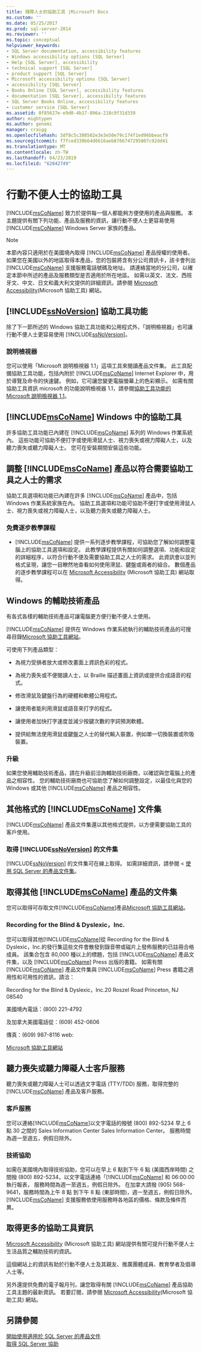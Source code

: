 ```yaml
---
title: 殘障人士的協助工具 |Microsoft Docs
ms.custom: ''
ms.date: 05/25/2017
ms.prod: sql-server-2014
ms.reviewer: ''
ms.topic: conceptual
helpviewer_keywords:
- SQL Server documentation, accessibility features
- Windows accessibility options [SQL Server]
- Help [SQL Server], accessibility
- technical support [SQL Server]
- product support [SQL Server]
- Microsoft accessibility options [SQL Server]
- accessibility [SQL Server]
- Books Online [SQL Server], accessibility features
- documentation [SQL Server], accessibility features
- SQL Server Books Online, accessibility features
- customer service [SQL Server]
ms.assetid: 0f85627e-e9d0-4b17-896a-218c9f31d339
author: mightypen
ms.author: genemi
manager: craigg
ms.openlocfilehash: 3df8c5c308502e3e3e50e79c174f1ed96bbeacf9
ms.sourcegitcommit: f7fced330b64d6616aeb8766747295807c92dd41
ms.translationtype: MT
ms.contentlocale: zh-TW
ms.lasthandoff: 04/23/2019
ms.locfileid: "62842749"
---
```

# <a name="accessibility-for-people-with-disabilities"></a>行動不便人士的協助工具
  [!INCLUDE[msCoName](../includes/msconame-md.md)] 致力於提供每一個人都能夠方便使用的產品與服務。 本主題提供有關下列功能、產品及服務的資訊，讓行動不便人士更容易使用 [!INCLUDE[msCoName](../includes/msconame-md.md)] Windows Server 家族的產品。  
  
> [!NOTE]  
>  本節內容只適用於在美國境內取得 [!INCLUDE[msCoName](../includes/msconame-md.md)] 產品授權的使用者。 如果您在美國以外的地區取得本產品，您的包裝將含有分公司資訊卡，該卡會列出 [!INCLUDE[msCoName](../includes/msconame-md.md)] 支援服務電話號碼及地址。 請連絡當地的分公司，以確定本節中所述的產品及服務類型是否適用於所在地區。 如需以英文、法文、西班牙文、中文、日文和義大利文提供的詳細資訊，請參閱 [Microsoft Accessibility](https://go.microsoft.com/fwlink/?LinkID=8287)(Microsoft 協助工具) 網站。  
  
## <a name="includessnoversionincludesssnoversion-mdmd-accessibility-features"></a>[!INCLUDE[ssNoVersion](../includes/ssnoversion-md.md)] 協助工具功能  
 除了下一節所述的 Windows 協助工具功能和公用程式外，「說明檢視器」也可讓行動不便人士更容易使用 [!INCLUDE[ssNoVersion](../includes/ssnoversion-md.md)]。  
  
### <a name="the-help-viewer"></a>說明檢視器  
 您可以使用「Microsoft 說明檢視器 1.1」這項工具來閱讀產品文件集。 此工具配備協助工具功能，包括內附於 [!INCLUDE[msCoName](../includes/msconame-md.md)] Internet Explorer 中，用於導覽及命令的快速鍵。 例如，它可讓您變更電腦螢幕上的色彩顯示。 如需有關協助工具資訊 microsoft 的功能說明檢視器 1.1，請參閱[協助工具功能的 Microsoft 說明檢視器 1.1](https://go.microsoft.com/fwlink/?LinkID=220144)。  
  
## <a name="accessibility-in-includemsconameincludesmsconame-mdmd-windows"></a>[!INCLUDE[msCoName](../includes/msconame-md.md)] Windows 中的協助工具  
 許多協助工具功能已內建在 [!INCLUDE[msCoName](../includes/msconame-md.md)] 系列的 Windows 作業系統內。 這些功能可協助不便打字或使用滑鼠人士、視力喪失或視力障礙人士，以及聽力喪失或聽力障礙人士。 您可在安裝期間安裝這些功能。  
  
## <a name="adjusting-includemsconameincludesmsconame-mdmd-products-for-people-with-accessibility-needs"></a>調整 [!INCLUDE[msCoName](../includes/msconame-md.md)] 產品以符合需要協助工具之人士的需求  
 協助工具選項和功能已內建在許多 [!INCLUDE[msCoName](../includes/msconame-md.md)] 產品中，包括 Windows 作業系統家族在內。 協助工具選項和功能可協助不便打字或使用滑鼠人士、視力喪失或視力障礙人士，以及聽力喪失或聽力障礙人士。  
  
### <a name="free-step-by-step-tutorials"></a>免費逐步教學課程  
  
-   [!INCLUDE[msCoName](../includes/msconame-md.md)] 提供一系列逐步教學課程，可協助您了解如何調整電腦上的協助工具選項和設定。 此教學課程提供有關如何調整選項、功能和設定的詳細程序，以符合行動不便及需要協助工具之人士的需求。 此資訊會以並列格式呈現，讓您一目瞭然地查看如何使用滑鼠、鍵盤或兩者的組合。 數個產品的逐步教學課程可以在 [Microsoft Accessibility](https://go.microsoft.com/fwlink/?LinkID=67163) (Microsoft 協助工具) 網站取得。  
  
## <a name="assistive-technology-products-for-windows"></a>Windows 的輔助技術產品  
 有各式各樣的輔助技術產品可讓電腦更方便行動不便人士使用。  
  
 [!INCLUDE[msCoName](../includes/msconame-md.md)] 提供在 Windows 作業系統執行的輔助技術產品的可搜尋目錄[Microsoft 協助工具網站](https://go.microsoft.com/fwlink/?LinkID=67166)。  
  
 可使用下列產品類型：  
  
-   為視力受損者放大或修改畫面上資訊色彩的程式。  
  
-   為視力喪失或不便閱讀人士，以 Braille 描述畫面上資訊或提供合成語音的程式。  
  
-   修改滑鼠及鍵盤行為的硬體和軟體公用程式。  
  
-   讓使用者能利用滑鼠或語音來打字的程式。  
  
-   讓使用者加快打字速度並減少按鍵次數的字詞預測軟體。  
  
-   提供給無法使用滑鼠或鍵盤之人士的替代輸入裝置，例如單一切換裝置或吹吸裝置。  
  
### <a name="upgrading"></a>升級  
 如果您使用輔助技術產品，請在升級前洽詢輔助技術廠商，以確認與您電腦上的產品之相容性。 您的輔助技術廠商也可協助您了解如何調整設定，以最佳化與您的 Windows 或其他 [!INCLUDE[msCoName](../includes/msconame-md.md)] 產品之相容性。  
  
## <a name="includemsconameincludesmsconame-mdmd-documentation-in-alternative-formats"></a>其他格式的 [!INCLUDE[msCoName](../includes/msconame-md.md)] 文件集  
 [!INCLUDE[msCoName](../includes/msconame-md.md)] 產品文件集還以其他格式提供，以方便需要協助工具的客戶使用。  
  
### <a name="obtaining-documentation-for-includessnoversionincludesssnoversion-mdmd"></a>取得 [!INCLUDE[ssNoVersion](../includes/ssnoversion-md.md)] 的文件集  
 [!INCLUDE[ssNoVersion](../includes/ssnoversion-md.md)] 的文件集可在線上取得。 如需詳細資訊，請參閱 <<c0> [ 使用 SQL Server 的產品文件集](../2014-toc/books-online-for-sql-server-2014.md)。  
  
## <a name="obtaining-documentation-for-additional-includemsconameincludesmsconame-mdmd-products"></a>取得其他 [!INCLUDE[msCoName](../includes/msconame-md.md)] 產品的文件集  
 您可以取得可存取文件[!INCLUDE[msCoName](../includes/msconame-md.md)]產品[Microsoft 協助工具網站](https://go.microsoft.com/fwlink/?LinkID=67164)。  
  
### <a name="recording-for-the-blind--dyslexic-inc"></a>Recording for the Blind & Dyslexic，Inc.  
 您可以取得其他[!INCLUDE[msCoName](../includes/msconame-md.md)]從 Recording for the Blind & Dyslexic，Inc.的發行集這些文件會散發到錄音帶或磁片上發佈服務的已註冊合格成員。 該集合包含 80,000 種以上的標題，包括 [!INCLUDE[msCoName](../includes/msconame-md.md)] 產品文件集，以及 [!INCLUDE[msCoName](../includes/msconame-md.md)] Press 出版的書籍。 如需有關 [!INCLUDE[msCoName](../includes/msconame-md.md)] 產品文件集與 [!INCLUDE[msCoName](../includes/msconame-md.md)] Press 書籍之適用性和可用性的資訊，請洽：  
  
 Recording for the Blind & Dyslexic，Inc.20 Roszel Road Princeton, NJ 08540  
  
 美國境內電話：(800) 221-4792  
  
 及加拿大美國電話從：(609) 452-0606  
  
 傳真：(609) 987-8116 web: 

[Microsoft 協助工具網站](https://www.microsoft.com/accessibility/)  
  
## <a name="customer-service-for-people-who-are-deaf-or-hard-of-hearing"></a>聽力喪失或聽力障礙人士客戶服務  
 聽力喪失或聽力障礙人士可以透過文字電話 (TTY/TDD) 服務，取得完整的 [!INCLUDE[msCoName](../includes/msconame-md.md)] 產品及客戶服務。  
  
### <a name="customer-service"></a>客戶服務  
 您可以連絡[!INCLUDE[msCoName](../includes/msconame-md.md)]以文字電話的撥號 (800) 892-5234 早上 6 點 30 之間的 Sales Information Center Sales Information Center。 服務時間為週一至週五，例假日除外。  
  
### <a name="technical-help"></a>技術協助  
 如需在美國境內取得技術協助，您可以在早上 6 點到下午 6 點 (美國西岸時間) 之間撥 (800) 892-5234，以文字電話連絡「[!INCLUDE[msCoName](../includes/msconame-md.md)]  和 06:00:00 執行報表， 服務時間為週一至週五，例假日除外。 在加拿大請撥 (905) 568-9641，服務時間為上午 8 點 到下午 8 點 (東部時間)，週一至週五，例假日除外。 [!INCLUDE[msCoName](../includes/msconame-md.md)] 支援服務依使用服務時各地區的價格、條款及條件而異。  
  
## <a name="getting-more-accessibility-information"></a>取得更多的協助工具資訊  
 [Microsoft Accessibility](https://go.microsoft.com/fwlink/?LinkID=8287) (Microsoft 協助工具) 網站提供有關可提升行動不便人士生活品質之輔助技術的資訊。  
  
 這個網站上的資訊有助於行動不便人士及其親友、推廣團體成員、教育學者及倡導人士等。  
  
 另外還提供免費的電子報月刊，讓您取得有關 [!INCLUDE[msCoName](../includes/msconame-md.md)] 產品協助工具主題的最新資訊。 若要訂閱，請參閱 [Microsoft Accessibility](https://go.microsoft.com/fwlink/?LinkID=8287)(Microsoft 協助工具) 網站。  
  
## <a name="see-also"></a>另請參閱  
 [開始使用適用於 SQL Server 的產品文件](../2014-toc/books-online-for-sql-server-2014.md)   
 [取得 SQL Server 協助](getting-sql-server-assistance.md)  
  
  
